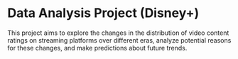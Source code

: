 # Data Analysis Project (Disney+)
This project aims to explore the changes in the distribution of video content ratings on streaming platforms over different eras, analyze potential reasons for these changes, and make predictions about future trends.
